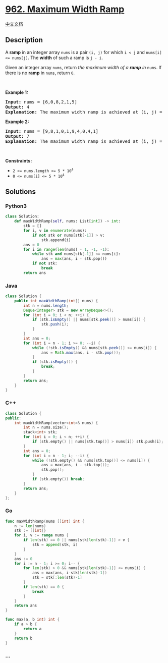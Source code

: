 # [962. Maximum Width Ramp](https://leetcode.com/problems/maximum-width-ramp)

[中文文档](/solution/0900-0999/0962.Maximum%20Width%20Ramp/README.md)

## Description

<p>A <strong>ramp</strong> in an integer array <code>nums</code> is a pair <code>(i, j)</code> for which <code>i &lt; j</code> and <code>nums[i] &lt;= nums[j]</code>. The <strong>width</strong> of such a ramp is <code>j - i</code>.</p>

<p>Given an integer array <code>nums</code>, return <em>the maximum width of a <strong>ramp</strong> in </em><code>nums</code>. If there is no <strong>ramp</strong> in <code>nums</code>, return <code>0</code>.</p>

<p>&nbsp;</p>
<p><strong class="example">Example 1:</strong></p>

<pre>
<strong>Input:</strong> nums = [6,0,8,2,1,5]
<strong>Output:</strong> 4
<strong>Explanation:</strong> The maximum width ramp is achieved at (i, j) = (1, 5): nums[1] = 0 and nums[5] = 5.
</pre>

<p><strong class="example">Example 2:</strong></p>

<pre>
<strong>Input:</strong> nums = [9,8,1,0,1,9,4,0,4,1]
<strong>Output:</strong> 7
<strong>Explanation:</strong> The maximum width ramp is achieved at (i, j) = (2, 9): nums[2] = 1 and nums[9] = 1.
</pre>

<p>&nbsp;</p>
<p><strong>Constraints:</strong></p>

<ul>
	<li><code>2 &lt;= nums.length &lt;= 5 * 10<sup>4</sup></code></li>
	<li><code>0 &lt;= nums[i] &lt;= 5 * 10<sup>4</sup></code></li>
</ul>

## Solutions

<!-- tabs:start -->

### **Python3**

```python
class Solution:
    def maxWidthRamp(self, nums: List[int]) -> int:
        stk = []
        for i, v in enumerate(nums):
            if not stk or nums[stk[-1]] > v:
                stk.append(i)
        ans = 0
        for i in range(len(nums) - 1, -1, -1):
            while stk and nums[stk[-1]] <= nums[i]:
                ans = max(ans, i - stk.pop())
            if not stk:
                break
        return ans
```

### **Java**

```java
class Solution {
    public int maxWidthRamp(int[] nums) {
        int n = nums.length;
        Deque<Integer> stk = new ArrayDeque<>();
        for (int i = 0; i < n; ++i) {
            if (stk.isEmpty() || nums[stk.peek()] > nums[i]) {
                stk.push(i);
            }
        }
        int ans = 0;
        for (int i = n - 1; i >= 0; --i) {
            while (!stk.isEmpty() && nums[stk.peek()] <= nums[i]) {
                ans = Math.max(ans, i - stk.pop());
            }
            if (stk.isEmpty()) {
                break;
            }
        }
        return ans;
    }
}
```

### **C++**

```cpp
class Solution {
public:
    int maxWidthRamp(vector<int>& nums) {
        int n = nums.size();
        stack<int> stk;
        for (int i = 0; i < n; ++i) {
            if (stk.empty() || nums[stk.top()] > nums[i]) stk.push(i);
        }
        int ans = 0;
        for (int i = n - 1; i; --i) {
            while (!stk.empty() && nums[stk.top()] <= nums[i]) {
                ans = max(ans, i - stk.top());
                stk.pop();
            }
            if (stk.empty()) break;
        }
        return ans;
    }
};
```

### **Go**

```go
func maxWidthRamp(nums []int) int {
	n := len(nums)
	stk := []int{}
	for i, v := range nums {
		if len(stk) == 0 || nums[stk[len(stk)-1]] > v {
			stk = append(stk, i)
		}
	}
	ans := 0
	for i := n - 1; i >= 0; i-- {
		for len(stk) > 0 && nums[stk[len(stk)-1]] <= nums[i] {
			ans = max(ans, i-stk[len(stk)-1])
			stk = stk[:len(stk)-1]
		}
		if len(stk) == 0 {
			break
		}
	}
	return ans
}

func max(a, b int) int {
	if a > b {
		return a
	}
	return b
}
```

### **...**

```

```

<!-- tabs:end -->
